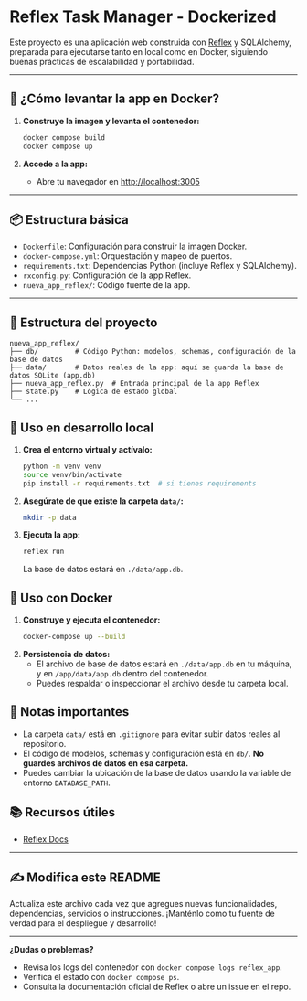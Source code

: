 # Reflex Task Manager - Dockerized

Este proyecto es una aplicación web construida con [Reflex](https://reflex.dev/) y SQLAlchemy, preparada para ejecutarse tanto en local como en Docker, siguiendo buenas prácticas de escalabilidad y portabilidad.

---

## 🚀 ¿Cómo levantar la app en Docker?

1. **Construye la imagen y levanta el contenedor:**
   ```bash
   docker compose build
   docker compose up
   ```

2. **Accede a la app:**
   - Abre tu navegador en [http://localhost:3005](http://localhost:3005)

---

## 📦 Estructura básica

- `Dockerfile`: Configuración para construir la imagen Docker.
- `docker-compose.yml`: Orquestación y mapeo de puertos.
- `requirements.txt`: Dependencias Python (incluye Reflex y SQLAlchemy).
- `rxconfig.py`: Configuración de la app Reflex.
- `nueva_app_reflex/`: Código fuente de la app.

---

## 📁 Estructura del proyecto

```
nueva_app_reflex/
├── db/         # Código Python: modelos, schemas, configuración de la base de datos
├── data/       # Datos reales de la app: aquí se guarda la base de datos SQLite (app.db)
├── nueva_app_reflex.py  # Entrada principal de la app Reflex
├── state.py    # Lógica de estado global
└── ...
```

## 📝 Uso en desarrollo local

1. **Crea el entorno virtual y actívalo:**
   ```bash
   python -m venv venv
   source venv/bin/activate
   pip install -r requirements.txt  # si tienes requirements
   ```
2. **Asegúrate de que existe la carpeta `data/`:**
   ```bash
   mkdir -p data
   ```
3. **Ejecuta la app:**
   ```bash
   reflex run
   ```
   La base de datos estará en `./data/app.db`.

## 🐳 Uso con Docker

1. **Construye y ejecuta el contenedor:**
   ```bash
   docker-compose up --build
   ```
2. **Persistencia de datos:**
   - El archivo de base de datos estará en `./data/app.db` en tu máquina, y en `/app/data/app.db` dentro del contenedor.
   - Puedes respaldar o inspeccionar el archivo desde tu carpeta local.

## 📝 Notas importantes

- La carpeta `data/` está en `.gitignore` para evitar subir datos reales al repositorio.
- El código de modelos, schemas y configuración está en `db/`. **No guardes archivos de datos en esa carpeta.**
- Puedes cambiar la ubicación de la base de datos usando la variable de entorno `DATABASE_PATH`.

## 📚 Recursos útiles
- [Reflex Docs](https://reflex.dev/docs/)
---

## ✍️ Modifica este README

Actualiza este archivo cada vez que agregues nuevas funcionalidades, dependencias, servicios o instrucciones. ¡Manténlo como tu fuente de verdad para el despliegue y desarrollo!

---

**¿Dudas o problemas?**
- Revisa los logs del contenedor con `docker compose logs reflex_app`.
- Verifica el estado con `docker compose ps`.
- Consulta la documentación oficial de Reflex o abre un issue en el repo.
